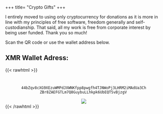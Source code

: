 +++
title= "Crypto Gifts"
+++

I entirely moved to using only cryptocurrency for donations as it is more in line with my principles of free software, freedom generally and self-custodianship.
That said, all my work is free from corporate interest by being user funded. Thank you so much!

Scan the QR code or use the wallet address below. 

## XMR Wallet Adress:

{{< rawhtml >}}
    <div align="center">
    	<p style="width: 80%; overflow:auto; word-wrap: break-word;"><code style="padding: 3px;">  		
    			44bZqv8cXG9XEzuWMPdJXWNKfpp8pwgfh4TJNWoPj3LHRM2iMAdUa3ChZBr8ZAEFGTLm7Q8GuybuLLhkpk6UbEQTSvBjzgV
    	</code></p>
    	<img src="/monero.png">
		<br>
    </div>
{{< /rawhtml >}}
